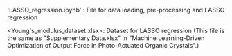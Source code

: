  'LASSO_regression.ipynb' : File for data loading, pre-processing and LASSO regression

<Young's_modulus_dataset.xlsx>: Dataset for LASSO regression (This file is the same as "Supplementary Data.xlsx" in "Machine Learning-Driven Optimization of Output Force in Photo-Actuated Organic Crystals".)
